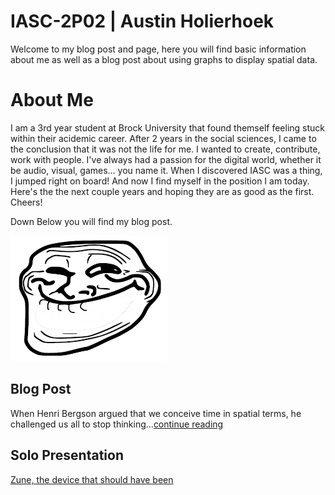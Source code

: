 # IASC-2P02 | Austin Holierhoek 

Welcome to my blog post and page, here you will find basic information about me as well as a blog post about using graphs to display spatial data.

# About Me

I am a 3rd year student at Brock University that found themself feeling stuck within their acidemic career. After 2 years in the social sciences, I came to the conclusion that it was not the life for me. I wanted to create, contribute, work with people. I've always had a passion for the digital world, whether it be audio, visual, games... you name it. When I discovered IASC was a thing, I jumped right on board! And now I find myself in the position I am today. Here's the the next couple years and hoping they are as good as the first. Cheers!
 
Down Below you will find my blog post.

![](images/face.png)

## Blog Post 

When Henri Bergson argued that we conceive time in spatial terms, he challenged us all to stop thinking...[continue reading](blog.md)

## Solo Presentation

[Zune, the device that should have been](reveal/index.html)
